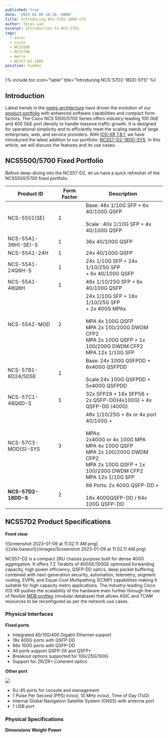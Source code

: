 ```yaml
---
published: true
date: '2023-01-09 10:16 -0800'
title: Introducing NCS-57D2-18DD-SYS
author: Tejas Lad
excerpt: Introduction to NCS-57D2
tags:
  - iosxr
  - cisco
  - NCS5500
  - NCS5700
  - metro
  - NCS57-D2-18DD
position: hidden
---
```

{% include toc icon="table" title="Introducing NCS-57D2-18DD-SYS" %}

## Introduction

Latest trends in the [metro architecture](https://xrdocs.io/ncs5500/tutorials/simple-scalable-programmable-sustainable-metro-with-cisco-ncs5500-nc5700/) have driven the evolution of our [product portfolio](https://www.cisco.com/c/en/us/products/routers/network-convergence-system-5500-series/index.html) with enhanced software capabilities and compact form-factors. The Cisco NCS 5500/5700 Series offers industry-leading 100 GbE and 400 GbE port density to handle massive traffic growth. It is designed for operational simplicity and to efficiently meet the scaling needs of large enterprises, web, and service providers. With [IOS-XR 7.8.1](https://www.cisco.com/c/en/us/td/docs/iosxr/ncs5500/general/78x/release/notes/b-release-notes-ncs5500-r781.html#Cisco_Concept.dita_f911b3f4-9c37-46b7-b0b4-c151641ff919), we have introduced the latest addition to our portfolio: [NCS57-D2-18DD-SYS](https://www.cisco.com/c/en/us/products/collateral/routers/network-convergence-system-5500-series/ncs-57d2-18dd-fixed-chassis-ds.html). In this article, we will discuss the features and its use cases.

## NCS5500/5700 Fixed Portfolio

Before deep-diving into the NCS57-D2, let us have a quick refresher of the NCS5500/5700 fixed portfolio. 

| Product ID          | Form Factor | Description                                                                                                                                                                                     |
|---------------------|-------------|-------------------------------------------------------------------------------------------------------------------------------------------------------------------------------------------------|
| NCS-5501(SE)        | 1           | Base: 48x 1/10G SFP + 6x 40/100G QSFP <br><br>Scale : 40x 1/10G SFP + 4x 40/100G QSFP                                                                                                           |
| NCS-55A1-36H(-SE)-S | 1           | 36x 40/100G QSFP                                                                                                                                                                                |
| NCS-55A1-24H        | 1           | 24x 40/100G QSFP                                                                                                                                                                                |
| NCS-55A1-24Q6H-S    | 1           | 24x 1/10G SFP + 24x 1/10/25G SFP<br>+ 6x 40/100G QSFP                                                                                                                                           |
| NCS-55A1-48Q6H      | 1           | 48x 1/10/25G SFP + 6x 40/100G QSFP                                                                                                                                                              |
| NCS-55A2-MOD        | 2           | 24x 1/10G SFP + 16x 1/10/25G SFP<br>+ 2x 400G MPAs <br><br>MPA 4x 100G QSFP<br>MPA 2x 100/200G DWDM CFP2<br>MPA 2x 100G QSFP + 1x 100/200G DWDM CFP2<br>MPA 12x 1/10G SFP                       |
| NCS-57B1-6D24/5DSE  | 1           | Base: 24x 100G QSFPDD + 6x400G QSFPDD <br> <br>Scale:24x 100G QSFPDD + 5x400G QSFPDD                                                                                                            |
| NCS-57C1-48Q6D-S    | 1           | 32x SFP28 + 16x SFP56 +<br>2x QSFP-DD(4x100G) + 4x QSFP-DD (400G)                                                                                                                               |
| NCS-57C3-MOD(S)-SYS | 3           | 48x 1/10/25G + 8x or 4x port 40/100G + <br><br>MPAs:<br>2x400G or 4x 100G MPA<br>MPA 4x 100G QSFP<br>MPA 2x 100/200G DWDM CFP2<br>MPA 2x 100G QSFP + 1x 100/200G DWDM CFP2<br>MPA 12x 1/10G SFP |
| **NCS-57D2-18DD-S**     | 2           | 66 Ports: 2x 400G QSFP-DD  +<br> <br>                 16x 400GQSFP-DD / 64x 100G QSFP-DD                                                                                                        |

## NCS57D2 Product Specifications

**Front view**

![Screenshot 2023-01-09 at 11.02.11 AM.png]({{site.baseurl}}/images/Screenshot 2023-01-09 at 11.02.11 AM.png)

NCS57-D2 is a compact 2RU chassis purpose built for dense 400G aggregation. It offers 7.2 Terabits of 400GE/100GE optimized forwarding capacity, high power efficiency, QSFP-DD optics, deep packet buffering combined with next-generation security, automation, telemetry, segment routing, EVPN, and Equal-Cost Multipathing (ECMP) capabilities making it suitable for high capacity metro applications. The industry-leading Cisco IOS XR pushes the scalability of the hardware even further through the use of flexible [MDB profiles](https://xrdocs.io/ncs5500/tutorials/mdb-ncs5700/) (modular database) that allows ASIC and TCAM resources to be reconfigured as per the network use cases.

### Physical Interfaces

**Fixed ports**

- Integrated 40/100/400 Gigabit Ethernet support
- 18x 400G ports with QSFP-DD
- 66x 100G ports with QSFP-DD
- All ports support QSFP-28 and QSFP+
- Breakout options supported for 10G/25G/100G
- Support for ZR/ZR+ Coherent optics

**Other port**

![]({{site.baseurl}}/images/Screenshot%202023-01-09%20at%2011.18.26%20AM.png)

- RJ-45 ports for console and management
- 1 Pulse Per Second (PPS) in/out, 10 MHz in/out, Time of Day (ToD)
- Internal Global Navigation Satellite System (GNSS) with antenna port
- 1 USB port

### Physical Specifications

**Dimensions**
**Weight**
**Power**

